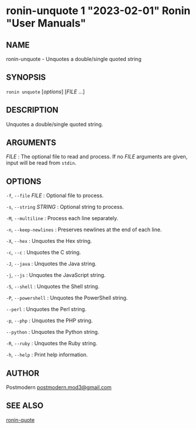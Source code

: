 # ronin-unquote 1 "2023-02-01" Ronin "User Manuals"

## NAME

ronin-unquote - Unquotes a double/single quoted string

## SYNOPSIS

`ronin unquote` [*options*] [*FILE* ...]

## DESCRIPTION

Unquotes a double/single quoted string.

## ARGUMENTS

*FILE*
: The optional file to read and process. If no *FILE* arguments are given,
  input will be read from `stdin`.

## OPTIONS

`-f`, `--file` *FILE*
: Optional file to process.

`-s`, `--string` *STRING*
: Optional string to process.

`-M`, `--multiline`
: Process each line separately.

`-n`, `--keep-newlines`
: Preserves newlines at the end of each line.

`-X`, `--hex`
: Unquotes the Hex string.

`-c`, `--c`
: Unquotes the C string.

`-J`, `--java`
: Unquotes the Java string.

`-j`, `--js`
: Unquotes the JavaScript string.

`-S`, `--shell`
: Unquotes the Shell string.

`-P`, `--powershell`
: Unquotes the PowerShell string.

`--perl`
: Unquotes the Perl string.

`-p`, `--php`
: Unquotes the PHP string.

`--python`
: Unquotes the Python string.

`-R`, `--ruby`
: Unquotes the Ruby string.

`-h`, `--help`
: Print help information.

## AUTHOR

Postmodern <postmodern.mod3@gmail.com>

## SEE ALSO

[ronin-quote](ronin-quote.1.md)
